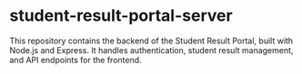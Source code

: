 # student-result-portal-server
This repository contains the backend of the Student Result Portal, built with Node.js and Express. It handles authentication, student result management, and API endpoints for the frontend.
